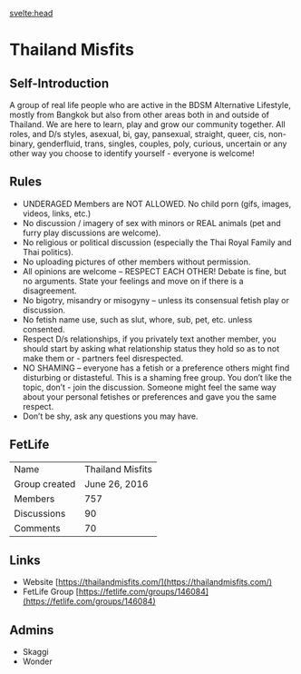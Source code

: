 <script lang="ts">
  import Contact from '$lib/Contact.svelte';
</script>

<svelte:head>
<title>Thailand Misfits on KinkyBangkok.com</title>
<meta name="description" content="Thailand Misfits is one of the biggest kink communities in Bangkok. They have their own secret hideout" />
</svelte:head>

# Thailand Misfits

## Self-Introduction

A group of real life people who are active in the BDSM Alternative Lifestyle, mostly from Bangkok but also from other areas both in and outside of Thailand.
We are here to learn, play and grow our community together. All roles, and D/s styles, asexual, bi, gay, pansexual, straight, queer, cis, non-binary, genderfluid, trans, singles, couples, poly, curious, uncertain or any other way you choose to identify yourself - everyone is welcome!

## Rules

- UNDERAGED Members are NOT ALLOWED. No child porn (gifs, images, videos, links, etc.)
- No discussion / imagery of sex with minors or REAL animals (pet and furry play discussions are welcome).
- No religious or political discussion (especially the Thai Royal Family and Thai politics).
- No uploading pictures of other members without permission.
- All opinions are welcome – RESPECT EACH OTHER! Debate is fine, but no arguments. State your feelings and move on if there is a disagreement.
- No bigotry, misandry or misogyny – unless its consensual fetish play or discussion.
- No fetish name use, such as slut, whore, sub, pet, etc. unless consented.
- Respect D/s relationships, if you privately text another member, you should start by asking what relationship status they hold so as to not make them or - partners feel disrespected.
- NO SHAMING – everyone has a fetish or a preference others might find disturbing or distasteful. This is a shaming free group. You don’t like the topic, don’t - join the discussion. Someone might feel the same way about your personal fetishes or preferences and gave you the same respect.
- Don’t be shy, ask any questions you may have.

## FetLife

|          | | 
|--------------|-----------|
| Name | Thailand Misfits |
| Group created |  June 26, 2016 |
| Members | 757 |
| Discussions | 90 |
| Comments | 70 |

## Links

- Website [https://thailandmisfits.com/](https://thailandmisfits.com/)
- FetLife Group [https://fetlife.com/groups/146084](https://fetlife.com/groups/146084)

## Admins

- Skaggi
- Wonder

<Contact />
